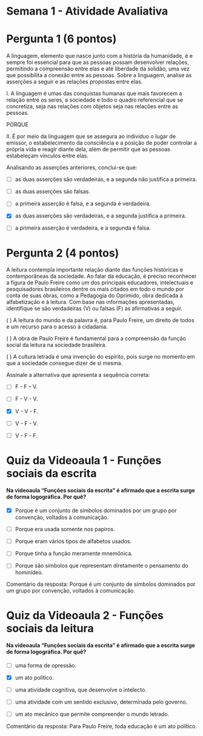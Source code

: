 # Semana 1 - Atividade Avaliativa

# Pergunta 1  (6 pontos)

A linguagem, elemento que nasce junto com a história da humanidade, é e sempre foi essencial para que as pessoas possam desenvolver relações, permitindo a compreensão entre elas e até liberdade da solidão, uma vez que possibilita a conexão entre as pessoas. 
Sobre a linguagem, analise as asserções a seguir e as relações propostas entre elas.

I. A linguagem é umas das conquistas humanas que mais favorecem a relação entre os seres, a sociedade e todo o quadro referencial que se concretiza, seja nas relações com objetos seja nas relações entre as pessoas.

PORQUE

II. É por meio da linguagem que se assegura ao indivíduo o lugar de emissor, o estabelecimento da consciência e a posição de poder controlar a própria vida e reagir diante dela, além de permitir que as pessoas estabeleçam vínculos entre elas.


Analisando as asserções anteriores, conclui-se que:

- [ ] as duas asserções são verdadeiras, e a segunda não justifica a primeira.

- [ ] as duas asserções são falsas.

- [ ] a primeira asserção é falsa, e a segunda é verdadeira.

- [x] as duas asserções são verdadeiras, e a segunda justifica a primeira.

- [ ] a primeira asserção é verdadeira, e a segunda é falsa.


# Pergunta 2 (4 pontos)

A leitura contempla importante relação diante das funções históricas e contemporâneas da sociedade. Ao falar da educação, é preciso reconhecer a figura de Paulo Freire como um dos principais educadores, intelectuais e pesquisadores brasileiros dentre os mais citados em todo o mundo por conta de suas obras, como a Pedagogia do Oprimido, obra dedicada à alfabetização e à leitura.
Com base nas informações apresentadas, identifique se são verdadeiras (V) ou falsas (F) as afirmativas a seguir.
 
(   ) A leitura do mundo e da palavra é, para Paulo Freire, um direito de todos e um recurso para o acesso à cidadania.

(   ) A obra de Paulo Freire é fundamental para a compreensão da função social da leitura na sociedade brasileira.

(   ) A cultura letrada é uma invenção do espírito, pois surge no momento em que a sociedade consegue dizer de si mesma.
 
Assinale a alternativa que apresenta a sequência correta:

- [ ] F - F – V.
- [ ] F - V - V.
- [X] V - V - F.
- [ ] V - F - V.
- [ ] V - F - F.












# Quiz da Videoaula 1 - Funções sociais da escrita

#### Na videoaula “Funções sociais da escrita” é afirmado que a escrita surge de forma logográfica. Por quê?

- [x] Porque é um conjunto de símbolos dominados por um grupo por convenção, voltados à comunicação.

- [ ] Porque era usada somente nos papiros. 

- [ ] Porque eram vários tipos de alfabetos usados.

- [ ] Porque tinha a função meramente mnemônica.

- [ ] Porque são símbolos que representam diretamente o pensamento do hominídeo.  

Comentário da resposta:	Porque é um conjunto de símbolos dominados por um grupo por convenção, voltados à comunicação.

# Quiz da Videoaula 2 - Funções sociais da leitura
 
#### Na videoaula “Funções sociais da escrita” é afirmado que a escrita surge de forma logográfica. Por quê?

- [ ] uma forma de opressão.

- [x] um ato político.

- [ ] uma atividade cognitiva, que desenvolve o intelecto.  

- [ ] uma atividade com um sentido exclusivo, determinada pelo governo.

- [ ] um ato mecânico que permite compreender o mundo letrado. 

Comentário da resposta:	Para Paulo Freire, toda educação é um ato político. 